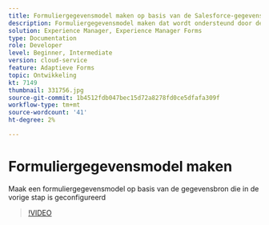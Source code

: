 ```yaml
---
title: Formuliergegevensmodel maken op basis van de Salesforce-gegevensbron
description: Formuliergegevensmodel maken dat wordt ondersteund door de RESTful-gegevensbron
solution: Experience Manager, Experience Manager Forms
type: Documentation
role: Developer
level: Beginner, Intermediate
version: cloud-service
feature: Adaptieve Forms
topic: Ontwikkeling
kt: 7149
thumbnail: 331756.jpg
source-git-commit: 1b4512fdb047bec15d72a8278fd0ce5dfafa309f
workflow-type: tm+mt
source-wordcount: '41'
ht-degree: 2%

---
```


# Formuliergegevensmodel maken

Maak een formuliergegevensmodel op basis van de gegevensbron die in de vorige stap is geconfigureerd

>[!VIDEO](https://video.tv.adobe.com/v/331756/?quality=12&learn=on)
